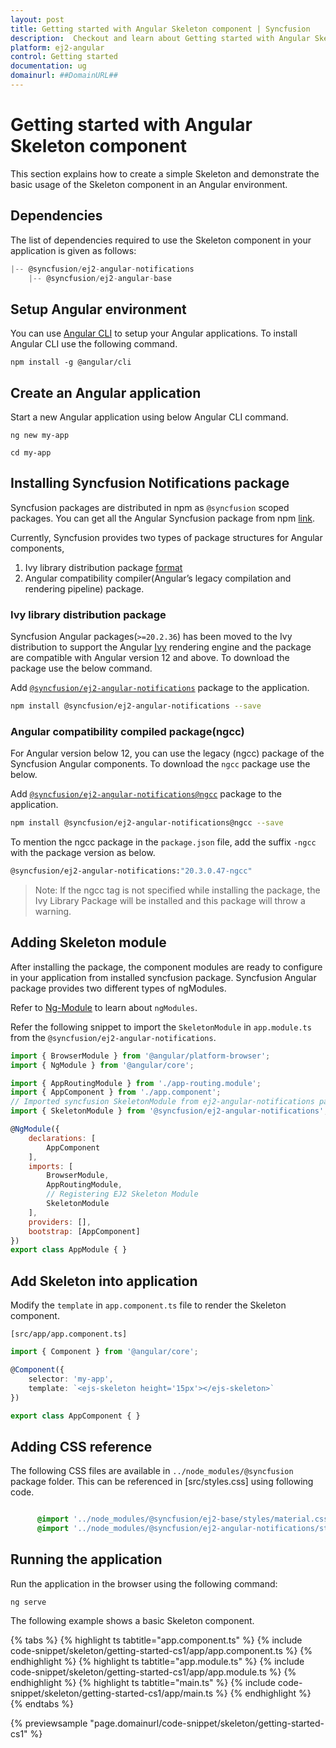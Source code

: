 ```yaml
---
layout: post
title: Getting started with Angular Skeleton component | Syncfusion
description:  Checkout and learn about Getting started with Angular Skeleton component of Syncfusion Essential JS 2 and more details.
platform: ej2-angular
control: Getting started 
documentation: ug
domainurl: ##DomainURL##
---
```


# Getting started with Angular Skeleton component

This section explains how to create a simple Skeleton and demonstrate the basic usage of the Skeleton component in an Angular environment.

## Dependencies

The list of dependencies required to use the Skeleton component in your application is given as follows:

```js
|-- @syncfusion/ej2-angular-notifications
    |-- @syncfusion/ej2-angular-base
```

## Setup Angular environment

You can use [Angular CLI](https://github.com/angular/angular-cli) to setup your Angular applications. To install Angular CLI use the following command.

```
npm install -g @angular/cli
```

## Create an Angular application

Start a new Angular application using below Angular CLI command.

```
ng new my-app

cd my-app
```

## Installing Syncfusion Notifications package

Syncfusion packages are distributed in npm as `@syncfusion` scoped packages. You can get all the Angular Syncfusion package from npm [link]( https://www.npmjs.com/search?q=%40syncfusion%2Fej2-angular- ).

Currently, Syncfusion provides two types of package structures for Angular components,
1. Ivy library distribution package [format](https://angular.io/guide/angular-package-format#angular-package-format)
2. Angular compatibility compiler(Angular’s legacy compilation and rendering pipeline) package.

### Ivy library distribution package

Syncfusion Angular packages(`>=20.2.36`) has been moved to the Ivy distribution to support the Angular [Ivy](https://docs.angular.lat/guide/ivy) rendering engine and the package are compatible with Angular version 12 and above. To download the package use the below command.

Add [`@syncfusion/ej2-angular-notifications`](https://www.npmjs.com/package/@syncfusion/ej2-angular-notifications/v/20.3.0.47) package to the application.

```bash
npm install @syncfusion/ej2-angular-notifications --save
```

### Angular compatibility compiled package(ngcc)

For Angular version below 12, you can use the legacy (ngcc) package of the Syncfusion Angular components. To download the `ngcc` package use the below.

Add [`@syncfusion/ej2-angular-notifications@ngcc`](https://www.npmjs.com/package/@syncfusion/ej2-angular-notifications/v/20.3.0.47-ngcc) package to the application.

```bash
npm install @syncfusion/ej2-angular-notifications@ngcc --save
```

To mention the ngcc package in the `package.json` file, add the suffix `-ngcc` with the package version as below.

```bash
@syncfusion/ej2-angular-notifications:"20.3.0.47-ngcc"
```

>Note: If the ngcc tag is not specified while installing the package, the Ivy Library Package will be installed and this package will throw a warning.

## Adding Skeleton module

After installing the package, the component modules are ready to configure in your application from installed syncfusion package. Syncfusion Angular package provides two different types of ngModules.

Refer to [Ng-Module](https://ej2.syncfusion.com/angular/documentation/common/ng-module/) to learn about `ngModules`.

Refer the following snippet to import the `SkeletonModule` in `app.module.ts` from the `@syncfusion/ej2-angular-notifications`.

```javascript
import { BrowserModule } from '@angular/platform-browser';
import { NgModule } from '@angular/core';

import { AppRoutingModule } from './app-routing.module';
import { AppComponent } from './app.component';
// Imported syncfusion SkeletonModule from ej2-angular-notifications package
import { SkeletonModule } from '@syncfusion/ej2-angular-notifications';

@NgModule({
    declarations: [
        AppComponent
    ],
    imports: [
        BrowserModule,
        AppRoutingModule,
        // Registering EJ2 Skeleton Module
        SkeletonModule
    ],
    providers: [],
    bootstrap: [AppComponent]
})
export class AppModule { }

```

## Add Skeleton into application

Modify the `template` in `app.component.ts` file to render the Skeleton component.

`[src/app/app.component.ts]`

```typescript
import { Component } from '@angular/core';

@Component({
    selector: 'my-app',
    template: `<ejs-skeleton height='15px'></ejs-skeleton>`
})

export class AppComponent { }
```

## Adding CSS reference

The following CSS files are available in `../node_modules/@syncfusion` package folder. This can be referenced in [src/styles.css] using following code.

```css

      @import '../node_modules/@syncfusion/ej2-base/styles/material.css';
      @import '../node_modules/@syncfusion/ej2-angular-notifications/styles/material.css';

```

## Running the application

Run the application in the browser using the following command:

```
ng serve
```

The following example shows a basic Skeleton component.

{% tabs %}
{% highlight ts tabtitle="app.component.ts" %}
{% include code-snippet/skeleton/getting-started-cs1/app/app.component.ts %}
{% endhighlight %}
{% highlight ts tabtitle="app.module.ts" %}
{% include code-snippet/skeleton/getting-started-cs1/app/app.module.ts %}
{% endhighlight %}
{% highlight ts tabtitle="main.ts" %}
{% include code-snippet/skeleton/getting-started-cs1/app/main.ts %}
{% endhighlight %}
{% endtabs %}
  
{% previewsample "page.domainurl/code-snippet/skeleton/getting-started-cs1" %}
